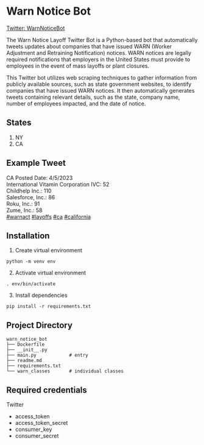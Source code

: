 # Warn Notice Bot

[Twitter: WarnNoticeBot](https://twitter.com/WarnNoticeBot/)

The Warn Notice Layoff Twitter Bot is a Python-based bot that automatically tweets updates about companies that have issued WARN (Worker Adjustment and Retraining Notification) notices. WARN notices are legally required notifications that employers in the United States must provide to employees in the event of mass layoffs or plant closures. 

This Twitter bot utilizes web scraping techniques to gather information from publicly available sources, such as state government websites, to identify companies that have issued WARN notices. It then automatically generates tweets containing relevant details, such as the state, company name, number of employees impacted, and the date of notice.

## States
 1. NY
 2. CA

## Example Tweet

CA Posted Date: 4/5/2023\
International Vitamin Corporation IVC: 52\
Childhelp Inc.: 110\
Salesforce, Inc.: 86\
Roku, Inc.: 91\
Zume, Inc.: 58\
[#warnact](https://twitter.com/hashtag/warnact?src=hashtag_click)  [#layoffs](https://twitter.com/hashtag/layoffs?src=hashtag_click)  [#ca](https://twitter.com/hashtag/ca?src=hashtag_click)  [#california](https://twitter.com/hashtag/california?src=hashtag_click)


## Installation
1. Create virtual environment
 ```console
python -m venv env 
 ```
2. Activate virtual environment
```console
. env/bin/activate 
 ```
 3. Install dependencies
```console
pip install -r requirements.txt 
 ```

## Project Directory
```console
warn_notice_bot
├── Dockerfile
├── __init__.py
├── main.py            # entry
├── readme.md
├── requirements.txt
└── warn_classes       # individual classes
```

## Required credentials
Twitter

 - access_token
 - access_token_secret
 - consumer_key
 - consumer_secret




